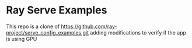# Ray Serve Examples

This repo is a clone of https://github.com/ray-project/serve_config_examples.git adding modifications to verify if the app is using GPU
